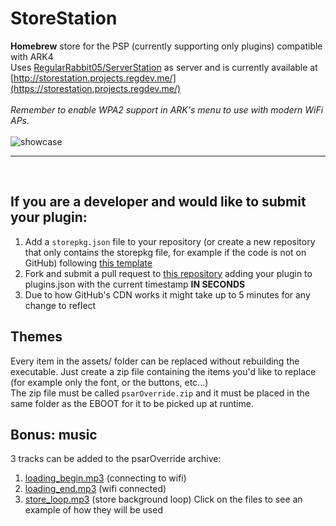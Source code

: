 
# StoreStation
**Homebrew** store for the PSP (currently supporting only plugins) compatible with ARK4 <br>
Uses [RegularRabbit05/ServerStation](https://github.com/RegularRabbit05/ServerStation) as server and is currently available at [http://storestation.projects.regdev.me/](https://storestation.projects.regdev.me/) <br>
<br>
_Remember to enable WPA2 support in ARK's menu to use with modern WiFi APs._ <br>
<br>
![showcase](https://github.com/user-attachments/assets/c1520ae6-83cd-4af9-b641-cd870bcc8bae)

---

<br>

## If you are a developer and would like to submit your plugin:
1. Add a `storepkg.json` file to your repository (or create a new repository that only contains the storepkg file, for example if the code is not on GitHub) following [this template](https://github.com/StoreStation/templatePluginPkg/blob/main/storepkg.json)
2. Fork and submit a pull request to [this repository](https://github.com/StoreStation/StoreData) adding your plugin to plugins.json with the current timestamp **IN SECONDS**
3. Due to how GitHub's CDN works it might take up to 5 minutes for any change to reflect

## Themes
Every item in the assets/ folder can be replaced without rebuilding the executable. Just create a zip file containing the items you'd like to replace (for example only the font, or the buttons, etc...) <br>
The zip file must be called `psarOverride.zip` and it must be placed in the same folder as the EBOOT for it to be picked up at runtime.

## Bonus: music
3 tracks can be added to the psarOverride archive:
1. [loading_begin.mp3](https://youtu.be/GwNeuvnsSDE) (connecting to wifi)
2. [loading_end.mp3](https://www.youtube.com/watch?v=UExUcHEHu7Y&t=17s) (wifi connected)
3. [store_loop.mp3](https://youtu.be/t9jx504Wtk4) (store background loop)
Click on the files to see an example of how they will be used
